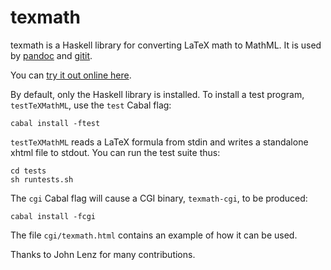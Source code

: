 texmath
=======

texmath is a Haskell library for converting LaTeX math to
MathML.  It is used by [pandoc] and [gitit].

[pandoc]: http://github.com/jgm/pandoc
[gitit]: http://gitit.net

You can [try it out online here](http://johnmacfarlane.net/texmath.html).

By default, only the Haskell library is installed.  To install a
test program, `testTeXMathML`, use the `test` Cabal flag:

    cabal install -ftest

`testTeXMathML` reads a LaTeX formula from stdin and writes a
standalone xhtml file to stdout.  You can run the test suite thus:

    cd tests
    sh runtests.sh

The `cgi` Cabal flag will cause a CGI binary, `texmath-cgi`, to be
produced:

    cabal install -fcgi

The file `cgi/texmath.html` contains an example of how it can
be used.

Thanks to John Lenz for many contributions.

